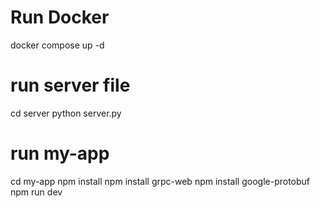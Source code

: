 # Run Docker
docker compose up -d

# run server file
cd server
python server.py

# run my-app
cd my-app
npm install
npm install grpc-web
npm install google-protobuf
npm run dev

